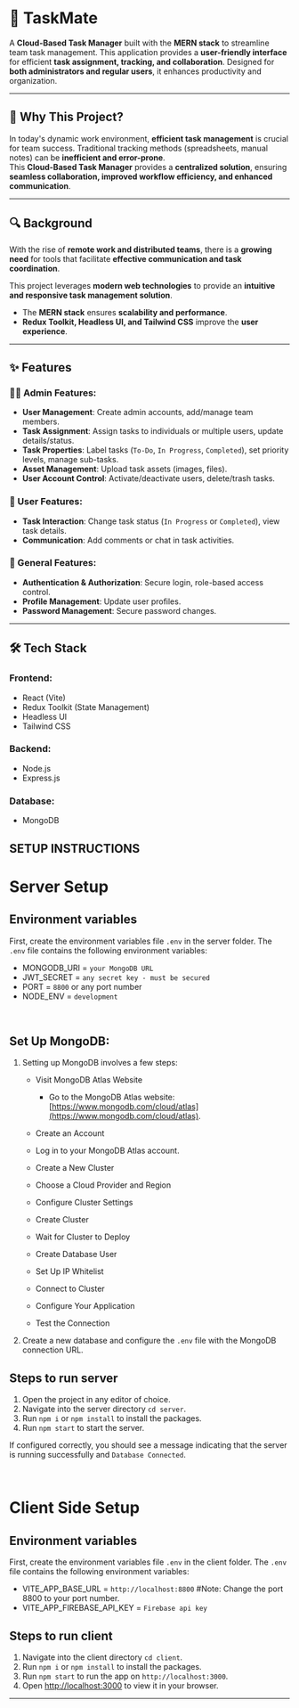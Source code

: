 # 🚀 TaskMate

A **Cloud-Based Task Manager** built with the **MERN stack** to streamline team task management. This application provides a **user-friendly interface** for efficient **task assignment, tracking, and collaboration**. Designed for **both administrators and regular users**, it enhances productivity and organization.

---

## 📌 Why This Project?

In today's dynamic work environment, **efficient task management** is crucial for team success. Traditional tracking methods (spreadsheets, manual notes) can be **inefficient and error-prone**.  
This **Cloud-Based Task Manager** provides a **centralized solution**, ensuring **seamless collaboration, improved workflow efficiency, and enhanced communication**.

---

## 🔍 Background  

With the rise of **remote work and distributed teams**, there is a **growing need** for tools that facilitate **effective communication and task coordination**.  

This project leverages **modern web technologies** to provide an **intuitive and responsive task management solution**.  
- The **MERN stack** ensures **scalability and performance**.  
- **Redux Toolkit, Headless UI, and Tailwind CSS** improve the **user experience**.  

---

## ✨ Features  

### 👨‍💼 Admin Features:
- **User Management**: Create admin accounts, add/manage team members.  
- **Task Assignment**: Assign tasks to individuals or multiple users, update details/status.  
- **Task Properties**: Label tasks (`To-Do`, `In Progress`, `Completed`), set priority levels, manage sub-tasks.  
- **Asset Management**: Upload task assets (images, files).  
- **User Account Control**: Activate/deactivate users, delete/trash tasks.  

### 👤 User Features:
- **Task Interaction**: Change task status (`In Progress` or `Completed`), view task details.  
- **Communication**: Add comments or chat in task activities.  

### 🔐 General Features:
- **Authentication & Authorization**: Secure login, role-based access control.  
- **Profile Management**: Update user profiles.  
- **Password Management**: Secure password changes.  

---

## 🛠️ Tech Stack  

### **Frontend:**
- React (Vite)  
- Redux Toolkit (State Management)  
- Headless UI  
- Tailwind CSS  

### **Backend:**
- Node.js  
- Express.js  

### **Database:**
- MongoDB  

## SETUP INSTRUCTIONS


# Server Setup

## Environment variables
First, create the environment variables file `.env` in the server folder. The `.env` file contains the following environment variables:

- MONGODB_URI = `your MongoDB URL`
- JWT_SECRET = `any secret key - must be secured`
- PORT = `8800` or any port number
- NODE_ENV = `development`


&nbsp;

## Set Up MongoDB:

1. Setting up MongoDB involves a few steps:
    - Visit MongoDB Atlas Website
        - Go to the MongoDB Atlas website: [https://www.mongodb.com/cloud/atlas](https://www.mongodb.com/cloud/atlas).

    - Create an Account
    - Log in to your MongoDB Atlas account.
    - Create a New Cluster
    - Choose a Cloud Provider and Region
    - Configure Cluster Settings
    - Create Cluster
    - Wait for Cluster to Deploy
    - Create Database User
    - Set Up IP Whitelist
    - Connect to Cluster
    - Configure Your Application
    - Test the Connection

2. Create a new database and configure the `.env` file with the MongoDB connection URL. 

## Steps to run server

1. Open the project in any editor of choice.
2. Navigate into the server directory `cd server`.
3. Run `npm i` or `npm install` to install the packages.
4. Run `npm start` to start the server.

If configured correctly, you should see a message indicating that the server is running successfully and `Database Connected`.

&nbsp;

# Client Side Setup

## Environment variables
First, create the environment variables file `.env` in the client folder. The `.env` file contains the following environment variables:

- VITE_APP_BASE_URL = `http://localhost:8800` #Note: Change the port 8800 to your port number.
- VITE_APP_FIREBASE_API_KEY = `Firebase api key`

## Steps to run client

1. Navigate into the client directory `cd client`.
2. Run `npm i` or `npm install` to install the packages.
3. Run `npm start` to run the app on `http://localhost:3000`.
4. Open [http://localhost:3000](http://localhost:3000) to view it in your browser.


---
